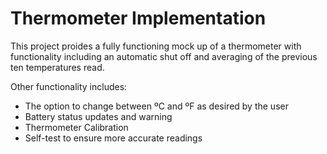 # Thermometer Implementation

This project proides a fully functioning mock up of a thermometer with functionality including an automatic shut off and averaging of the previous ten temperatures read.

Other functionality includes:

- The option to change between ºC and ºF as desired by the user
- Battery status updates and warning
- Thermometer Calibration
- Self-test to ensure more accurate readings
